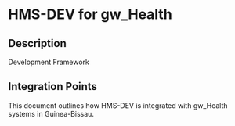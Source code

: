 # HMS-DEV for gw_Health

## Description

Development Framework

## Integration Points

This document outlines how HMS-DEV is integrated with gw_Health systems in Guinea-Bissau.
